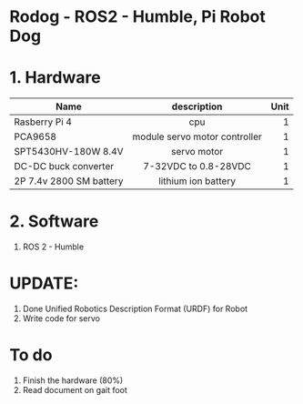 # Rodog - ROS2 - Humble, Pi Robot Dog

# 1. Hardware

| Name        | description           | Unit  |
| ------------- |:-------------:| -----:|
| Rasberry Pi 4 | cpu | 1 |
| PCA9658       | module	servo motor controller | 1 |
| SPT5430HV-180W 8.4V      | servo motor      |  1 |
| DC-DC buck converter |  7-32VDC to  0.8-28VDC  |    1 |
| 2P 7.4v 2800 SM battery | lithium ion battery | 1 |

# 2. Software
1. ROS 2 - Humble

# UPDATE:
1. Done Unified Robotics Description Format (URDF) for Robot
2. Write code for servo

# To do
1. Finish the hardware (80%)
2. Read document on gait foot
